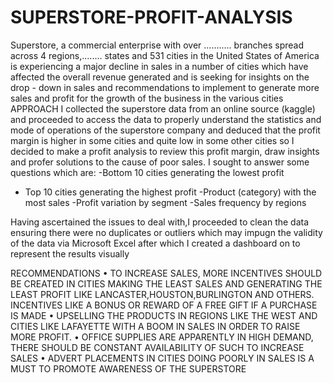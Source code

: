 # SUPERSTORE-PROFIT-ANALYSIS

Superstore, a commercial enterprise with over ........... branches spread across 4 regions,........ states and  531 cities in the United States of America is experiencing a major decline in sales in a number of cities  which have affected the overall revenue generated and is seeking for insights on the drop - down in sales and recommendations to implement to generate more sales and profit for the growth of the business in the various cities
APPROACH
I collected the superstore data from an online source (kaggle) and proceeded to access the data to properly understand the statistics and mode of operations of the superstore company and deduced that the profit margin is higher in some cities and quite low in some other cities so I decided to make a profit analysis to review this profit margin, draw insights and profer solutions to the cause of poor sales.
I sought to answer some questions which are:
-Bottom 10 cities generating the lowest profit
- Top 10 cities generating the highest profit
-Product (category) with the most sales
-Profit variation by segment
-Sales frequency by regions

Having ascertained the issues to deal with,I proceeded to clean the data ensuring there were no duplicates or outliers which may impugn the validity of the data via Microsoft Excel after which I created  a dashboard on to represent the results visually



RECOMMENDATIONS
•	TO INCREASE SALES, MORE INCENTIVES SHOULD BE 
CREATED IN  CITIES MAKING THE LEAST SALES AND 
GENERATING THE LEAST PROFIT LIKE 
LANCASTER,HOUSTON,BURLINGTON AND OTHERS. 
INCENTIVES LIKE A BONUS OR REWARD OF A FREE GIFT IF A PURCHASE IS MADE
•	UPSELLING THE PRODUCTS IN REGIONS LIKE THE WEST AND CITIES LIKE LAFAYETTE WITH A BOOM IN SALES IN ORDER TO RAISE MORE PROFIT.
•	OFFICE SUPPLIES ARE APPARENTLY IN HIGH DEMAND, THERE SHOULD BE CONSTANT AVAILABILITY OF SUCH TO INCREASE SALES
•	ADVERT PLACEMENTS IN CITIES DOING POORLY IN SALES IS 
A MUST TO PROMOTE AWARENESS OF THE SUPERSTORE
